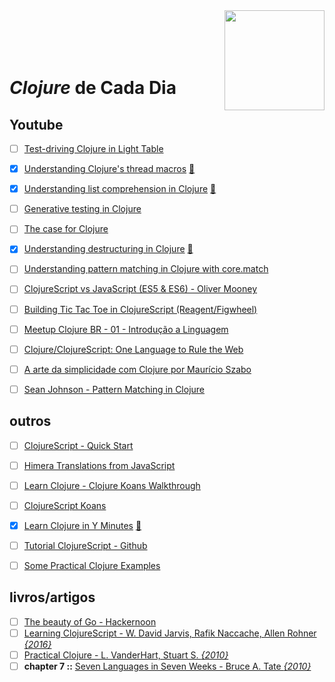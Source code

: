 <img src="https://upload.wikimedia.org/wikipedia/commons/thumb/5/5d/Clojure_logo.svg/1024px-Clojure_logo.svg.png" width="160" align="right">
<br>
<br>
<br>
<br>

# _Clojure_ de Cada Dia


## Youtube

- [ ] [Test-driving Clojure in Light Table](https://www.youtube.com/watch?v=H_teKHH_Rk0)
- [x] [Understanding Clojure's thread macros](https://www.youtube.com/watch?v=qxE5wDbt964) [:memo:](./avulsos/understanding-clojure's-thread-macros.clj)
- [x] [Understanding list comprehension in Clojure](https://www.youtube.com/watch?v=5lvV9ICwaMo) [:memo:](./avulsos/understanding-list-comprehension-in-clojure.clj)
- [ ] [Generative testing in Clojure](https://www.youtube.com/watch?v=u0TkAw8QqrQ)
- [ ] [The case for Clojure](https://www.youtube.com/watch?v=NvxyTKyXSRg)
- [x] [Understanding destructuring in Clojure](https://www.youtube.com/watch?v=R-_uNvM6gpE) [:memo:](./avulsos/understanding-destructuring-in-clojure.clj)
- [ ] [Understanding pattern matching in Clojure with core.match](https://www.youtube.com/watch?v=mi3OtBc73-k)
- [ ] [ClojureScript vs JavaScript (ES5 & ES6) - Oliver Mooney](https://www.youtube.com/watch?v=yQSbFlcIDUQ)
- [ ] [Building Tic Tac Toe in ClojureScript (Reagent/Figwheel)](https://www.youtube.com/watch?v=pIiOgTwjbes)
- [ ] [Meetup Clojure BR - 01 - Introdução a Linguagem](https://www.youtube.com/watch?v=u7O785o9Bvo)
- [ ] [Clojure/ClojureScript: One Language to Rule the Web](https://www.youtube.com/watch?v=EpcNDd8nuYY)
- [ ] [A arte da simplicidade com Clojure por Maurício Szabo](https://www.youtube.com/watch?v=_kGwRVuH6mU)
- [ ] [Sean Johnson - Pattern Matching in Clojure](https://www.youtube.com/watch?v=n7aE6k8o_BU)


## outros

- [ ] [ClojureScript - Quick Start](https://clojurescript.org/guides/quick-start)
- [ ] [Himera Translations from JavaScript](http://himera.herokuapp.com/synonym.html)
- [ ] [Learn Clojure - Clojure Koans Walkthrough](http://www.clojurescreencasts.com)
- [ ] [ClojureScript Koans](http://clojurescriptkoans.com)
- [x] [Learn Clojure in Y Minutes](https://learnxinyminutes.com/docs/clojure) [:memo:](./avulsos/learn-clojure-in-y-minutes.clj)
- [ ] [Tutorial ClojureScript - Github](https://github.com/victorvoid/tutorial-clojurescript)
- [ ] [Some Practical Clojure Examples](www.unexpected-vortices.com/clojure/some-practical-examples/running-clojure-programs.html)


## livros/artigos

- [ ] [The beauty of Go - Hackernoon](https://hackernoon.com/the-beauty-of-go-98057e3f0a7d)
- [ ] [Learning ClojureScript - W. David Jarvis, Rafik Naccache, Allen Rohner _{2016}_](https://www.packtpub.com/web-development/learning-clojurescript)
- [ ] [Practical Clojure -  L. VanderHart, Stuart S. _{2010}_ ](https://www.apress.com/br/book/9781430272311)
- [ ] **chapter 7 ::** [Seven Languages in Seven Weeks - Bruce A. Tate _{2010}_](https://geneticmail.com/scott/library/text/seven-languages-in-seven-weeks_p1_0.pdf)